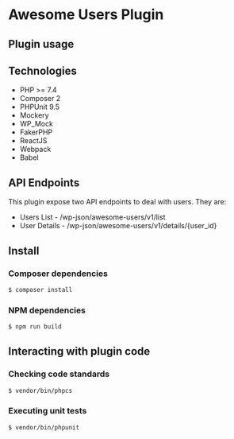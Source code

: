 # Awesome Users Plugin

## Plugin usage

## Technologies
- PHP >= 7.4
- Composer 2
- PHPUnit 9.5
- Mockery
- WP_Mock
- FakerPHP
- ReactJS
- Webpack
- Babel

## API Endpoints
This plugin expose two API endpoints to deal with users. They are:
- Users List - /wp-json/awesome-users/v1/list
- User Details - /wp-json/awesome-users/v1/details/{user_id}

## Install
### Composer dependencies
```sh
$ composer install
```

### NPM dependencies
```sh
$ npm run build
```

## Interacting with plugin code

### Checking code standards
```sh
$ vendor/bin/phpcs
```

### Executing unit tests
```sh
$ vendor/bin/phpunit
```